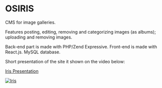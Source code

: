 # OSIRIS

CMS for image galleries. 

Features posting, editing, removing and categorizing images (as albums); uploading and removing images.

Back-end part is made with PHP/Zend Expressive. Front-end is made with React.js. MySQL database.

Short presentation of the site it shown on the video below:

[Iris Presentation](https://youtu.be/njz9Wc3Eod4 "OSIRIS PRESENTATION")

[![Iris](https://i.ytimg.com/vi/njz9Wc3Eod4/hqdefault.jpg)](https://youtu.be/njz9Wc3Eod4 "IRIS PRESENTATION")

